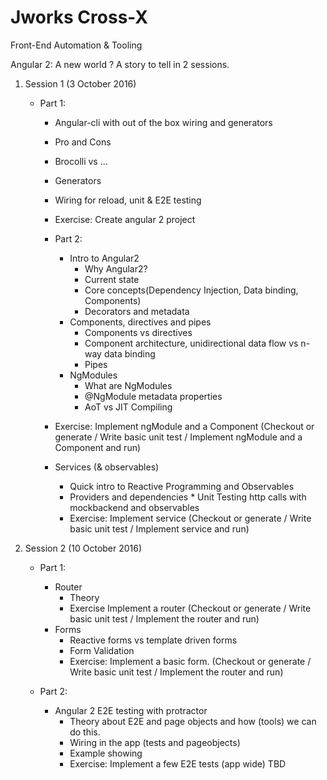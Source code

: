 # Jworks Cross-X
Front-End
Automation & Tooling

Angular 2: A new world ?
A story to tell in 2 sessions.


1. Session 1 (3 October 2016)
    * Part 1:
        * Angular-cli with out of the box wiring and generators
        * Pro and Cons
        * Brocolli vs ...
        * Generators
        * Wiring for reload, unit & E2E testing
        * Exercise: Create angular 2 project

        * Part 2:
            * Intro to Angular2
                * Why Angular2?
                * Current state
                * Core concepts(Dependency Injection, Data binding, Components)
                * Decorators and metadata
            * Components, directives and pipes
                * Components vs directives
                * Component architecture, unidirectional data flow vs n-way data binding
                * Pipes
            * NgModules
                * What are NgModules
                * @NgModule metadata properties
                * AoT vs JIT Compiling

        * Exercise: Implement ngModule and a Component (Checkout or generate / Write basic unit test / Implement ngModule and a Component  and run)
        * Services (& observables)
            * Quick intro to Reactive Programming and Observables
            * Providers and dependencies
                        * Unit Testing http calls with mockbackend  and observables
            * Exercise: Implement service (Checkout or generate / Write basic unit test / Implement service and run)

2. Session 2 (10 October 2016)
    * Part 1:
        * Router
            * Theory
            * Exercise  Implement a router (Checkout or generate / Write basic unit test / Implement the router and run)
        * Forms
            * Reactive forms vs template driven forms
            * Form Validation
            * Exercise: Implement a basic form. (Checkout or generate / Write basic unit test / Implement the router and run)

    * Part 2:
        * Angular 2 E2E testing with protractor
            * Theory about E2E and page objects and how (tools) we can do this.
            * Wiring in the app (tests and pageobjects)
            * Example showing
            * Exercise: Implement a few E2E tests (app wide) TBD
